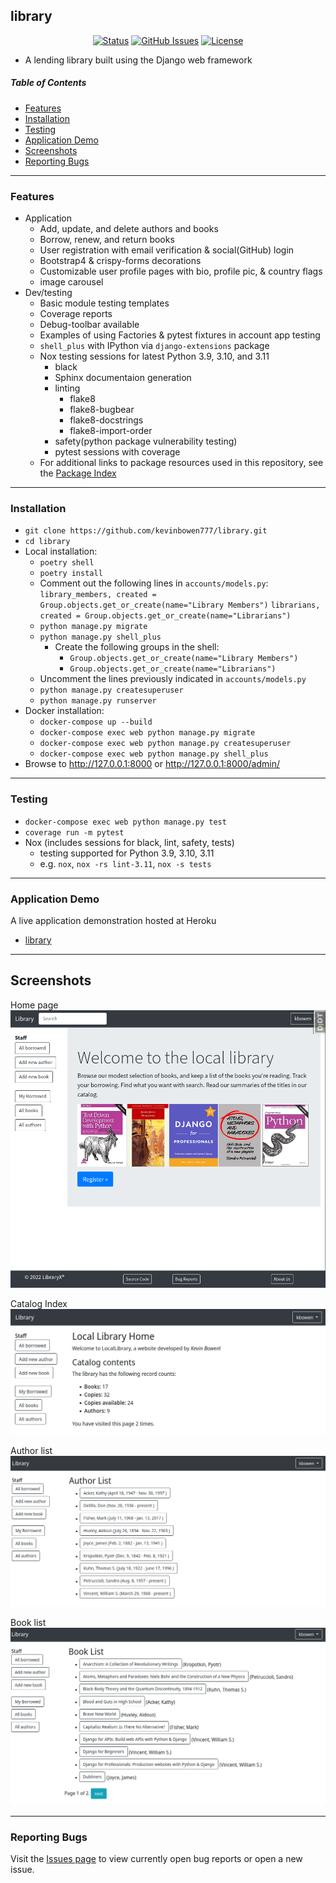 ## library

<div align="center">

  [![Status](https://img.shields.io/badge/status-active-success.svg)]()
  [![GitHub Issues](https://img.shields.io/github/issues/kevinbowen777/library.svg)](https://github.com/kevinbowen777/library/issues)
  [![License](https://img.shields.io/badge/license-MIT-blue.svg)](/LICENSE)

</div>

- A lending library built using the Django web framework

##### Table of Contents
 - [Features](#features)
 - [Installation](#installation)
 - [Testing](#testing)
 - [Application Demo](#application-demo)
 - [Screenshots](#screenshots)
 - [Reporting Bugs](#reporting-bugs)

---

### Features
 - Application
     - Add, update, and delete authors and books
     - Borrow, renew, and return books
     - User registration with email verification & social(GitHub) login
     - Bootstrap4 & crispy-forms decorations
     - Customizable user profile pages with bio, profile pic, & country flags
     - image carousel
 - Dev/testing
     - Basic module testing templates
     - Coverage reports
     - Debug-toolbar available
     - Examples of using Factories & pytest fixtures in account app testing
     - `shell_plus` with IPython via `django-extensions` package
     - Nox testing sessions for latest Python 3.9, 3.10, and 3.11
         - black
         - Sphinx documentaion generation
         - linting
             - flake8
             - flake8-bugbear
             - flake8-docstrings
             - flake8-import-order
         - safety(python package vulnerability testing)
         - pytest sessions with coverage
     - For additional links to package resources used in this repository, see the [Package Index](docs/package_index.md)

---

### Installation
 - `git clone https://github.com/kevinbowen777/library.git`
 - `cd library`
 - Local installation:
     - `poetry shell`
     - `poetry install`
     - Comment out the following lines in `accounts/models.py`:
        `library_members, created = Group.objects.get_or_create(name="Library Members")`
        `librarians, created = Group.objects.get_or_create(name="Librarians")`
     - `python manage.py migrate`
     - `python manage.py shell_plus`
         - Create the following groups in the shell:
            - `Group.objects.get_or_create(name="Library Members")`
            - `Group.objects.get_or_create(name="Librarians")`
     - Uncomment the lines previously indicated in `accounts/models.py`
     - `python manage.py createsuperuser`
     - `python manage.py runserver`
 - Docker installation:
     - `docker-compose up --build`
     - `docker-compose exec web python manage.py migrate`
     - `docker-compose exec web python manage.py createsuperuser`
     - `docker-compose exec web python manage.py shell_plus`
 - Browse to http://127.0.0.1:8000 or http://127.0.0.1:8000/admin/

---

### Testing
 - `docker-compose exec web python manage.py test`
 - `coverage run -m pytest`
 - Nox (includes sessions for black, lint, safety, tests)
     - testing supported for Python 3.9, 3.10, 3.11
     - e.g. `nox`, `nox -rs lint-3.11`, `nox -s tests`

---

### Application Demo
A live application demonstration hosted at Heroku
 - [library](https://kbowen-django-library.herokuapp.com/)

---

## Screenshots

Home page
![Home Page](https://github.com/kevinbowen777/library/blob/master/images/library_homepage_covers.png)

Catalog Index
![Catalog index](https://github.com/kevinbowen777/library/blob/master/images/library_index_staff.png)

Author list
![author_list](https://github.com/kevinbowen777/library/blob/master/images/library_authorlist_staff.png)

Book list
![Book List](https://github.com/kevinbowen777/library/blob/master/images/library_booklist_staff.png)

---
### Reporting Bugs

   Visit the [Issues page](https://github.com/kevinbowen777/library/issues) to view currently open bug reports or open a new issue.
